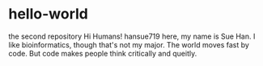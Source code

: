 # hello-world
the second repository
Hi Humans!
hansue719 here, my name is Sue Han. I like bioinformatics, though that's not my major. 
The world moves fast by code. But code makes people think critically and queitly.
